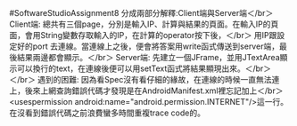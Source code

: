 #SoftwareStudioAssignment8
分成兩部分解釋:Client端與Server端＜/br＞ 
Client端: 總共有三個page，分別是輸入IP、計算與結果的頁面。在輸入IP的頁面，會用String變數存取輸入的IP，在計算的operator按下後，＜/br＞
用IP跟設定好的port 去連線。當連線上之後，便會將答案用write函式傳送到server端，最後結果兩邊都會顯示。＜/br＞ 
Server端: 先建立一個JFrame，並用JTextArea顯示可以換行的text，在連線後便可以用setText函式將結果顯現出來。＜/br＞
＜/br＞
遇到的困難: 因為看Spec沒有看仔細的緣故，在連線的時候一直無法連上，後來上網查詢錯誤代碼才發現是在AndroidManifest.xml裡忘記加上＜/br＞
<uses­permission android:name="android.permission.INTERNET"/>這一行。在沒看到錯誤代碼之前浪費蠻多時間重複trace code的。
